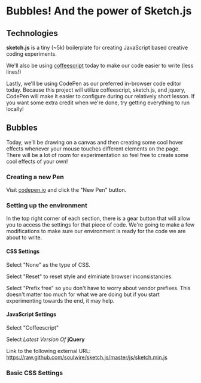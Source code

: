 # Bubbles! And the power of Sketch.js

## Technologies

**sketch.js** is a tiny (~5k) boilerplate for creating JavaScript based creative coding experiments.

We'll also be using [coffeescript](http://coffeescript.org/) today to make our code easier to write (less lines!)

Lastly, we'll be using CodePen as our preferred in-browser code editor today. Because this project will utilize coffeescript, sketch.js, and jquery, CodePen will make it easier to configure during our relatively short lesson. If you want some extra credit when we're done, try getting everything to run locally!


## Bubbles

Today, we'll be drawing on a canvas and then creating some cool hover effects whenever your mouse touches different elements on the page. There will be a lot of room for experimentation so feel free to create some cool effects of your own!

### Creating a new Pen

Visit [codepen.io](http://codepen.io/) and click the "New Pen" button.

### Setting up the environment

In the top right corner of each section, there is a gear button that will allow you to access the settings for that piece of code. We're going to make a few modifications to make sure our environment is ready for the code we are about to write.

#### CSS Settings

Select "None" as the type of CSS.

Select "Reset" to reset style and elminiate browser inconsistancies.

Select "Prefix free" so you don't have to worry about vendor prefixes. This doesn't matter too much for what we are doing but if you start experimenting towards the end, it may help.

#### JavaScript Settings

Select "Coffeescript"

Select *Latest Version Of* **jQuery**

Link to the following external URL: https://raw.github.com/soulwire/sketch.js/master/js/sketch.min.js

### Basic CSS Settings


